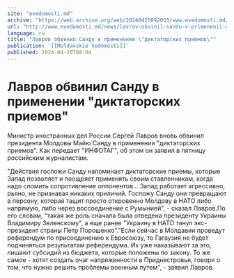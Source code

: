 ```yaml
---
site: "evedomosti.md"
archive: "https://web.archive.org/web/20240425092055/www.evedomosti.md/news/lavrov-obvinil-sandu-v-primenenii-diktatorskih-priemov"
url: "http://www.evedomosti.md/news/lavrov-obvinil-sandu-v-primenenii-diktatorskih-priemov"
language: ru
title: "Лавров обвинил Санду в применении \"диктаторских приемов\""
publication: '[[Moldavskie Vedomosti]]'
published: 2024-04-20T08:04
---
```


# Лавров обвинил Санду в применении "диктаторских приемов"

Министр иностранных дел России Сергей Лавров вновь обвинил президента Молдовы Майю Санду в применении "диктаторских приемов". Как передает "ИНФОТАГ", об этом он заявил в пятницу российским журналистам.

"Действия госпожи Санду напоминает диктаторские приемы, которые Запад позволяет и поощряет применять своим ставленникам, когда надо сломить сопротивление оппонентов... Запад работает агрессивно, рьяно, не признавая никаких приличий. Госпожу Санду они превращают в персону, которая тащит просто откровенно Молдову в НАТО либо напрямую, либо через воссоединение с Румынией", - сказал Лавров.По его словам, "такая же роль сначала была отведена президенту Украины Владимиру Зеленскому", а еще ранее "Украину в НАТО тянул экс-президент страны Петр Порошенко"."Если сейчас в Молдавии проведут референдум по присоединению к Евросоюзу, то Гагаузия не будет подчиняться результатам референдума. Их уже наказывают за это, лишают субсидий из бюджета, которые положены по закону. То же самое - хотят создать очаг напряженности в Приднестровья, говоря о том, что нужно решить проблемы военным путем", - заявил Лавров.